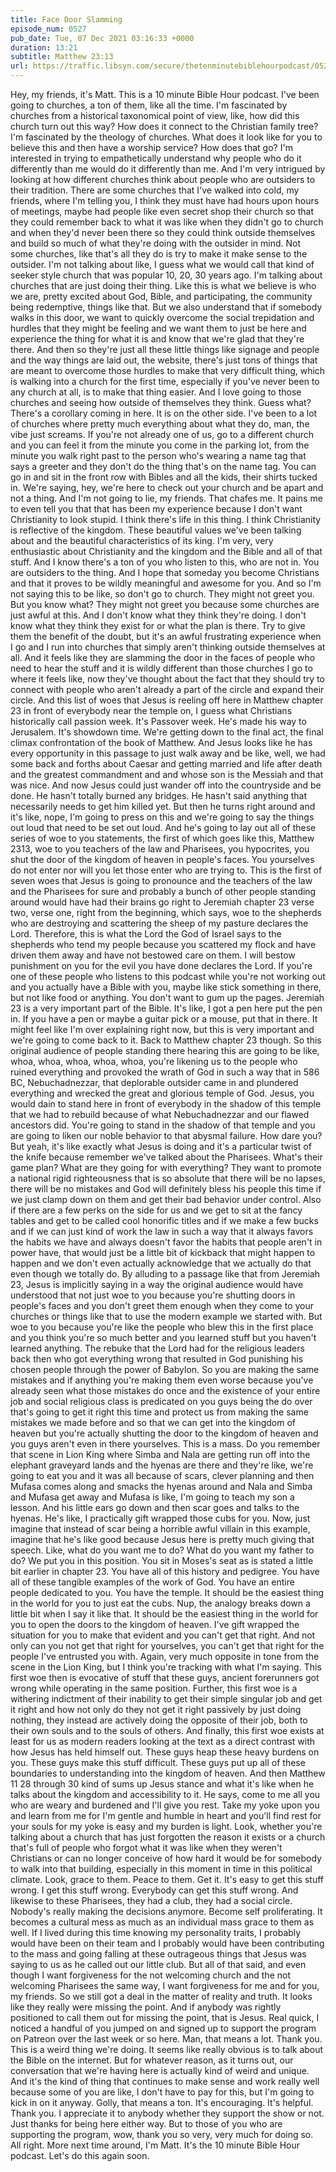 ```yaml
---
title: Face Door Slamming
episode_num: 0527
pub_date: Tue, 07 Dec 2021 03:16:33 +0000
duration: 13:21
subtitle: Matthew 23:13
url: https://traffic.libsyn.com/secure/thetenminutebiblehourpodcast/0527_-_Face_Door_Slamming.mp3
---
```


 Hey, my friends, it's Matt. This is a 10 minute Bible Hour podcast. I've been going to churches, a ton of them, like all the time. I'm fascinated by churches from a historical taxonomical point of view, like, how did this church turn out this way? How does it connect to the Christian family tree? I'm fascinated by the theology of churches. What does it look like for you to believe this and then have a worship service? How does that go? I'm interested in trying to empathetically understand why people who do it differently than me would do it differently than me. And I'm very intrigued by looking at how different churches think about people who are outsiders to their tradition. There are some churches that I've walked into cold, my friends, where I'm telling you, I think they must have had hours upon hours of meetings, maybe had people like even secret shop their church so that they could remember back to what it was like when they didn't go to church and when they'd never been there so they could think outside themselves and build so much of what they're doing with the outsider in mind. Not some churches, like that's all they do is try to make it make sense to the outsider. I'm not talking about like, I guess what we would call that kind of seeker style church that was popular 10, 20, 30 years ago. I'm talking about churches that are just doing their thing. Like this is what we believe is who we are, pretty excited about God, Bible, and participating, the community being redemptive, things like that. But we also understand that if somebody walks in this door, we want to quickly overcome the social trepidation and hurdles that they might be feeling and we want them to just be here and experience the thing for what it is and know that we're glad that they're there. And then so they're just all these little things like signage and people and the way things are laid out, the website, there's just tons of things that are meant to overcome those hurdles to make that very difficult thing, which is walking into a church for the first time, especially if you've never been to any church at all, is to make that thing easier. And I love going to those churches and seeing how outside of themselves they think. Guess what? There's a corollary coming in here. It is on the other side. I've been to a lot of churches where pretty much everything about what they do, man, the vibe just screams. If you're not already one of us, go to a different church and you can feel it from the minute you come in the parking lot, from the minute you walk right past to the person who's wearing a name tag that says a greeter and they don't do the thing that's on the name tag. You can go in and sit in the front row with Bibles and all the kids, their shirts tucked in. We're saying, hey, we're here to check out your church and be apart and not a thing. And I'm not going to lie, my friends. That chafes me. It pains me to even tell you that that has been my experience because I don't want Christianity to look stupid. I think there's life in this thing. I think Christianity is reflective of the kingdom. These beautiful values we've been talking about and the beautiful characteristics of its king. I'm very, very enthusiastic about Christianity and the kingdom and the Bible and all of that stuff. And I know there's a ton of you who listen to this, who are not in. You are outsiders to the thing. And I hope that someday you become Christians and that it proves to be wildly meaningful and awesome for you. And so I'm not saying this to be like, so don't go to church. They might not greet you. But you know what? They might not greet you because some churches are just awful at this. And I don't know what they think they're doing. I don't know what they think they exist for or what the plan is there. Try to give them the benefit of the doubt, but it's an awful frustrating experience when I go and I run into churches that simply aren't thinking outside themselves at all. And it feels like they are slamming the door in the faces of people who need to hear the stuff and it is wildly different than those churches I go to where it feels like, now they've thought about the fact that they should try to connect with people who aren't already a part of the circle and expand their circle. And this list of woes that Jesus is reeling off here in Matthew chapter 23 in front of everybody near the temple on, I guess what Christians historically call passion week. It's Passover week. He's made his way to Jerusalem. It's showdown time. We're getting down to the final act, the final climax confrontation of the book of Matthew. And Jesus looks like he has every opportunity in this passage to just walk away and be like, well, we had some back and forths about Caesar and getting married and life after death and the greatest commandment and and whose son is the Messiah and that was nice. And now Jesus could just wander off into the countryside and be done. He hasn't totally burned any bridges. He hasn't said anything that necessarily needs to get him killed yet. But then he turns right around and it's like, nope, I'm going to press on this and we're going to say the things out loud that need to be set out loud. And he's going to lay out all of these series of woe to you statements, the first of which goes like this, Matthew 2313, woe to you teachers of the law and Pharisees, you hypocrites, you shut the door of the kingdom of heaven in people's faces. You yourselves do not enter nor will you let those enter who are trying to. This is the first of seven woes that Jesus is going to pronounce and the teachers of the law and the Pharisees for sure and probably a bunch of other people standing around would have had their brains go right to Jeremiah chapter 23 verse two, verse one, right from the beginning, which says, woe to the shepherds who are destroying and scattering the sheep of my pasture declares the Lord. Therefore, this is what the Lord the God of Israel says to the shepherds who tend my people because you scattered my flock and have driven them away and have not bestowed care on them. I will bestow punishment on you for the evil you have done declares the Lord. If you're one of these people who listens to this podcast while you're not working out and you actually have a Bible with you, maybe like stick something in there, but not like food or anything. You don't want to gum up the pages. Jeremiah 23 is a very important part of the Bible. It's like, I got a pen here put the pen in. If you have a pen or maybe a guitar pick or a mouse, put that in there. It might feel like I'm over explaining right now, but this is very important and we're going to come back to it. Back to Matthew chapter 23 though. So this original audience of people standing there hearing this are going to be like, whoa, whoa, whoa, whoa, whoa, you're likening us to the people who ruined everything and provoked the wrath of God in such a way that in 586 BC, Nebuchadnezzar, that deplorable outsider came in and plundered everything and wrecked the great and glorious temple of God. Jesus, you would dain to stand here in front of everybody in the shadow of this temple that we had to rebuild because of what Nebuchadnezzar and our flawed ancestors did. You're going to stand in the shadow of that temple and you are going to liken our noble behavior to that abysmal failure. How dare you? But yeah, it's like exactly what Jesus is doing and it's a particular twist of the knife because remember we've talked about the Pharisees. What's their game plan? What are they going for with everything? They want to promote a national rigid righteousness that is so absolute that there will be no lapses, there will be no mistakes and God will definitely bless his people this time if we just clamp down on them and get their bad behavior under control. Also if there are a few perks on the side for us and we get to sit at the fancy tables and get to be called cool honorific titles and if we make a few bucks and if we can just kind of work the law in such a way that it always favors the habits we have and always doesn't favor the habits that people aren't in power have, that would just be a little bit of kickback that might happen to happen and we don't even actually acknowledge that we actually do that even though we totally do. By alluding to a passage like that from Jeremiah 23, Jesus is implicitly saying in a way the original audience would have understood that not just woe to you because you're shutting doors in people's faces and you don't greet them enough when they come to your churches or things like that to use the modern example we started with. But woe to you because you're like the people who blew this in the first place and you think you're so much better and you learned stuff but you haven't learned anything. The rebuke that the Lord had for the religious leaders back then who got everything wrong that resulted in God punishing his chosen people through the power of Babylon. So you are making the same mistakes and if anything you're making them even worse because you've already seen what those mistakes do once and the existence of your entire job and social religious class is predicated on you guys being the do over that's going to get it right this time and protect us from making the same mistakes we made before and so that we can get into the kingdom of heaven but you're actually shutting the door to the kingdom of heaven and you guys aren't even in there yourselves. This is a mass. Do you remember that scene in Lion King where Simba and Nala are getting run off into the elephant graveyard lands and the hyenas are there and they're like, we're going to eat you and it was all because of scars, clever planning and then Mufasa comes along and smacks the hyenas around and Nala and Simba and Mufasa get away and Mufasa is like, I'm going to teach my son a lesson. And his little ears go down and then scar goes and talks to the hyenas. He's like, I practically gift wrapped those cubs for you. Now, just imagine that instead of scar being a horrible awful villain in this example, imagine that he's like good because Jesus here is pretty much giving that speech. Like, what do you want me to do? What do you want my father to do? We put you in this position. You sit in Moses's seat as is stated a little bit earlier in chapter 23. You have all of this history and pedigree. You have all of these tangible examples of the work of God. You have an entire people dedicated to you. You have the temple. It should be the easiest thing in the world for you to just eat the cubs. Nup, the analogy breaks down a little bit when I say it like that. It should be the easiest thing in the world for you to open the doors to the kingdom of heaven. I've gift wrapped the situation for you to make that evident and you can't get that right. And not only can you not get that right for yourselves, you can't get that right for the people I've entrusted you with. Again, very much opposite in tone from the scene in the Lion King, but I think you're tracking with what I'm saying. This first woe then is evocative of stuff that these guys, ancient forerunners got wrong while operating in the same position. Further, this first woe is a withering indictment of their inability to get their simple singular job and get it right and how not only do they not get it right passively by just doing nothing, they instead are actively doing the opposite of their job, both to their own souls and to the souls of others. And finally, this first woe exists at least for us as modern readers looking at the text as a direct contrast with how Jesus has held himself out. These guys heap these heavy burdens on you. These guys make this stuff difficult. These guys put up all of these boundaries to understanding into the kingdom of heaven. And then Matthew 11 28 through 30 kind of sums up Jesus stance and what it's like when he talks about the kingdom and accessibility to it. He says, come to me all you who are weary and burdened and I'll give you rest. Take my yoke upon you and learn from me for I'm gentle and humble in heart and you'll find rest for your souls for my yoke is easy and my burden is light. Look, whether you're talking about a church that has just forgotten the reason it exists or a church that's full of people who forgot what it was like when they weren't Christians or can no longer conceive of how hard it would be for somebody to walk into that building, especially in this moment in time in this political climate. Look, grace to them. Peace to them. Get it. It's easy to get this stuff wrong. I get this stuff wrong. Everybody can get this stuff wrong. And likewise to these Pharisees, they had a club, they had a social circle. Nobody's really making the decisions anymore. Become self proliferating. It becomes a cultural mess as much as an individual mass grace to them as well. If I lived during this time knowing my personality traits, I probably would have been on their team and I probably would have been contributing to the mass and going falling at these outrageous things that Jesus was saying to us as he called out our little club. But all of that said, and even though I want forgiveness for the not welcoming church and the not welcoming Pharisees the same way, I want forgiveness for me and for you, my friends. So we still got a deal in the matter of reality and truth. It looks like they really were missing the point. And if anybody was rightly positioned to call them out for missing the point, that is Jesus. Real quick, I noticed a handful of you jumped on and signed up to support the program on Patreon over the last week or so here. Man, that means a lot. Thank you. This is a weird thing we're doing. It seems like really obvious is to talk about the Bible on the internet. But for whatever reason, as it turns out, our conversation that we're having here is actually kind of weird and unique. And it's the kind of thing that continues to make sense and work really well because some of you are like, I don't have to pay for this, but I'm going to kick in on it anyway. Golly, that means a ton. It's encouraging. It's helpful. Thank you. I appreciate it to anybody whether they support the show or not. Just thanks for being here either way. But to those of you who are supporting the program, wow, thank you so very, very much for doing so. All right. More next time around, I'm Matt. It's the 10 minute Bible Hour podcast. Let's do this again soon.